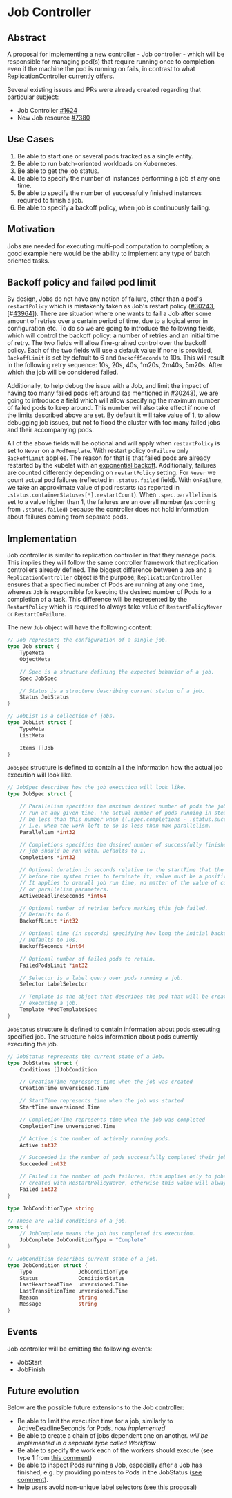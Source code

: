 # Job Controller

## Abstract

A proposal for implementing a new controller - Job controller - which will be responsible
for managing pod(s) that require running once to completion even if the machine
the pod is running on fails, in contrast to what ReplicationController currently offers.

Several existing issues and PRs were already created regarding that particular subject:
* Job Controller [#1624](https://github.com/kubernetes/kubernetes/issues/1624)
* New Job resource [#7380](https://github.com/kubernetes/kubernetes/pull/7380)


## Use Cases

1. Be able to start one or several pods tracked as a single entity.
1. Be able to run batch-oriented workloads on Kubernetes.
1. Be able to get the job status.
1. Be able to specify the number of instances performing a job at any one time.
1. Be able to specify the number of successfully finished instances required to finish a job.
1. Be able to specify a backoff policy, when job is continuously failing.


## Motivation

Jobs are needed for executing multi-pod computation to completion; a good example
here would be the ability to implement any type of batch oriented tasks.


## Backoff policy and failed pod limit

By design, Jobs do not have any notion of failure, other than a pod's `restartPolicy`
which is mistakenly taken as Job's restart policy ([#30243](https://github.com/kubernetes/kubernetes/issues/30243),
[#[43964](https://github.com/kubernetes/kubernetes/issues/43964)]).  There are
situation where one wants to fail a Job after some amount of retries over a certain
period of time, due to a logical error in configuration etc.  To do so we are going
to introduce the following fields, which will control the backoff policy: a number of
retries and an initial time of retry.  The two fields will allow fine-grained control
over the backoff policy.  Each of the two fields will use a default value if none
is provided,  `BackoffLimit` is set by default to 6 and `BackoffSeconds` to 10s.
This will result in the following retry sequence: 10s, 20s, 40s, 1m20s, 2m40s,
5m20s.  After which the job will be considered failed.

Additionally, to help debug the issue with a Job, and limit the impact of having
too many failed pods left around (as mentioned in [#30243](https://github.com/kubernetes/kubernetes/issues/30243)),
we are going to introduce a field which will allow specifying the maximum number
of failed pods to keep around.  This number will also take effect if none of the
limits described above are set. By default it will take value of 1, to allow debugging
job issues, but not to flood the cluster with too many failed jobs and their
accompanying pods.

All of the above fields will be optional and will apply when `restartPolicy` is
set to `Never` on a `PodTemplate`.  With restart policy `OnFailure` only `BackoffLimit`
applies. The reason for that is that failed pods are already restarted by the
kubelet with an [exponential backoff](https://kubernetes.io/docs/concepts/workloads/pods/pod-lifecycle/#restart-policy).
Additionally, failures are counted differently depending on `restartPolicy`
setting.  For `Never` we count actual pod failures (reflected in `.status.failed`
field). With `OnFailure`, we take an approximate value of pod restarts (as reported
in `.status.containerStatuses[*].restartCount`).
When `.spec.parallelism` is set to a value higher than 1, the failures are an
overall number (as coming from `.status.failed`) because the controller does not
hold information about failures coming from separate pods.


## Implementation

Job controller is similar to replication controller in that they manage pods.
This implies they will follow the same controller framework that replication
controllers already defined.  The biggest difference between a `Job` and a
`ReplicationController` object is the purpose; `ReplicationController`
ensures that a specified number of Pods are running at any one time, whereas
`Job` is responsible for keeping the desired number of Pods to a completion of
a task.  This difference will be represented by the `RestartPolicy` which is
required to always take value of `RestartPolicyNever` or `RestartOnFailure`.


The new `Job` object will have the following content:

```go
// Job represents the configuration of a single job.
type Job struct {
    TypeMeta
    ObjectMeta

    // Spec is a structure defining the expected behavior of a job.
    Spec JobSpec

    // Status is a structure describing current status of a job.
    Status JobStatus
}

// JobList is a collection of jobs.
type JobList struct {
    TypeMeta
    ListMeta

    Items []Job
}
```

`JobSpec` structure is defined to contain all the information how the actual job execution
will look like.

```go
// JobSpec describes how the job execution will look like.
type JobSpec struct {

    // Parallelism specifies the maximum desired number of pods the job should
    // run at any given time. The actual number of pods running in steady state will
    // be less than this number when ((.spec.completions - .status.successful) < .spec.parallelism),
    // i.e. when the work left to do is less than max parallelism.
    Parallelism *int32

    // Completions specifies the desired number of successfully finished pods the
    // job should be run with. Defaults to 1.
    Completions *int32

    // Optional duration in seconds relative to the startTime that the job may be active
    // before the system tries to terminate it; value must be a positive integer.
    // It applies to overall job run time, no matter of the value of completions
    // or parallelism parameters.
    ActiveDeadlineSeconds *int64

    // Optional number of retries before marking this job failed.
    // Defaults to 6.
    BackoffLimit *int32

    // Optional time (in seconds) specifying how long the initial backoff will last.
    // Defaults to 10s.
    BackoffSeconds *int64

    // Optional number of failed pods to retain.
    FailedPodsLimit *int32

    // Selector is a label query over pods running a job.
    Selector LabelSelector

    // Template is the object that describes the pod that will be created when
    // executing a job.
    Template *PodTemplateSpec
}
```

`JobStatus` structure is defined to contain information about pods executing
specified job.  The structure holds information about pods currently executing
the job.

```go
// JobStatus represents the current state of a Job.
type JobStatus struct {
    Conditions []JobCondition

    // CreationTime represents time when the job was created
    CreationTime unversioned.Time

    // StartTime represents time when the job was started
    StartTime unversioned.Time

    // CompletionTime represents time when the job was completed
    CompletionTime unversioned.Time

    // Active is the number of actively running pods.
    Active int32

    // Succeeded is the number of pods successfully completed their job.
    Succeeded int32

    // Failed is the number of pods failures, this applies only to jobs
    // created with RestartPolicyNever, otherwise this value will always be 0.
    Failed int32
}

type JobConditionType string

// These are valid conditions of a job.
const (
    // JobComplete means the job has completed its execution.
    JobComplete JobConditionType = "Complete"
)

// JobCondition describes current state of a job.
type JobCondition struct {
    Type               JobConditionType
    Status             ConditionStatus
    LastHeartbeatTime  unversioned.Time
    LastTransitionTime unversioned.Time
    Reason             string
    Message            string
}
```

## Events

Job controller will be emitting the following events:
* JobStart
* JobFinish

## Future evolution

Below are the possible future extensions to the Job controller:
* Be able to limit the execution time for a job, similarly to ActiveDeadlineSeconds for Pods. *now implemented*
* Be able to create a chain of jobs dependent one on another. *will be implemented in a separate type called Workflow*
* Be able to specify the work each of the workers should execute (see type 1 from
  [this comment](https://github.com/kubernetes/kubernetes/issues/1624#issuecomment-97622142))
* Be able to inspect Pods running a Job, especially after a Job has finished, e.g.
  by providing pointers to Pods in the JobStatus ([see comment](https://github.com/kubernetes/kubernetes/pull/11746/files#r37142628)).
* help users avoid non-unique label selectors ([see this proposal](../../docs/design/selector-generation.md))

